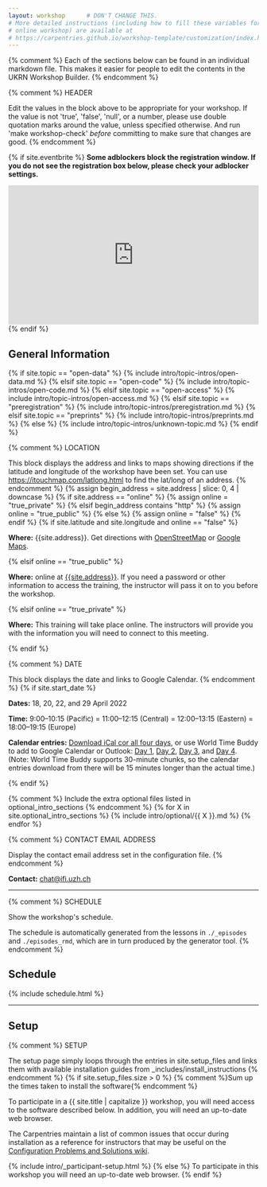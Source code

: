 ```yaml
---
layout: workshop      # DON'T CHANGE THIS.
# More detailed instructions (including how to fill these variables for an
# online workshop) are available at
# https://carpentries.github.io/workshop-template/customization/index.html
---
```


{% comment %}
Each of the sections below can be found in an individual markdown file.
This makes it easier for people to edit the contents in the UKRN Workshop Builder.
{% endcomment %}

{% comment %}
HEADER

Edit the values in the block above to be appropriate for your workshop.
If the value is not 'true', 'false', 'null', or a number, please use
double quotation marks around the value, unless specified otherwise.
And run 'make workshop-check' *before* committing to make sure that changes are good.
{% endcomment %}

{% if site.eventbrite %}
**Some adblockers block the registration window. If you do not see the
  registration box below, please check your adblocker settings.**

<iframe
  src="https://www.eventbrite.com/tickets-external?eid={{site.eventbrite}}&ref=etckt"
  frameborder="0"
  width="100%"
  height="280px"
  scrolling="auto">
</iframe>
{% endif %}


<h2 id="general">General Information</h2>

{% if site.topic == "open-data" %}
{% include intro/topic-intros/open-data.md %}
{% elsif site.topic == "open-code" %}
{% include intro/topic-intros/open-code.md %}
{% elsif site.topic == "open-access" %}
{% include intro/topic-intros/open-access.md %}
{% elsif site.topic == "preregistration" %}
{% include intro/topic-intros/preregistration.md %}
{% elsif site.topic == "preprints" %}
{% include intro/topic-intros/preprints.md %}
{% else %}
{% include intro/topic-intros/unknown-topic.md %}
{% endif %}

{% comment %}
LOCATION

This block displays the address and links to maps showing directions
if the latitude and longitude of the workshop have been set.  You
can use https://itouchmap.com/latlong.html to find the lat/long of an
address.
{% endcomment %}
{% assign begin_address = site.address | slice: 0, 4 | downcase  %}
{% if site.address == "online" %}
{% assign online = "true_private" %}
{% elsif begin_address contains "http" %}
{% assign online = "true_public" %}
{% else %}
{% assign online = "false" %}
{% endif %}
{% if site.latitude and site.longitude and online == "false" %}
<p id="where">
  <strong>Where:</strong>
  {{site.address}}.
  Get directions with
  <a href="//www.openstreetmap.org/?mlat={{site.latitude}}&mlon={{site.longitude}}&zoom=16">OpenStreetMap</a>
  or
  <a href="//maps.google.com/maps?q={{site.latitude}},{{site.longitude}}">Google Maps</a>.
</p>
{% elsif online == "true_public" %}
<p id="where">
  <strong>Where:</strong>
  online at <a href="{{site.address}}">{{site.address}}</a>.
  If you need a password or other information to access the training,
  the instructor will pass it on to you before the workshop.
</p>
{% elsif online == "true_private" %}
<p id="where">
  <strong>Where:</strong> This training will take place online.
  The instructors will provide you with the information you will need to connect to this meeting.
</p>
{% endif %}

{% comment %}
DATE

This block displays the date and links to Google Calendar.
{% endcomment %}
{% if site.start_date %}
<p id="when">
  <strong>Dates:</strong>
  18, 20, 22, and 29 April 2022
</p>
<p>
  <strong>Time:</strong>
    9:00–10:15 (Pacific) = 11:00–12:15 (Central) = 12:00–13:15 (Eastern) = 18:00–19:15 (Europe)
</p>
<p>
  <strong>Calendar entries:</strong>
  <a href="https://drive.google.com/file/d/19fGGn9XhkRVOPYCzuZoXvqY-xiRukE3a/view?usp=sharing" target="_blank">Download iCal cor all four days</a>, or
  use World Time Buddy to add to Google Calendar or Outlook:
  <a href="https://www.worldtimebuddy.com/?qm=1&lid=2657896,5391959,5128581,4335045&h=2657896&date=2022-4-18&sln=18-19.5&hf=1" target="_blank">Day 1</a>,
  <a href="https://www.worldtimebuddy.com/?qm=1&lid=2657896,5391959,5128581,4335045&h=2657896&date=2022-4-20&sln=18-19.5&hf=1" target="_blank">Day 2</a>,
    <a href="https://www.worldtimebuddy.com/?qm=1&lid=2657896,5391959,5128581,4335045&h=2657896&date=2022-4-22&sln=18-19.5&hf=1" target="_blank">Day 3</a>, and
    <a href="https://www.worldtimebuddy.com/?qm=1&lid=2657896,5391959,5128581,4335045&h=2657896&date=2022-4-29&sln=18-19.5&hf=1" target="_blank">Day 4</a>. (Note: World Time Buddy supports 30-minute chunks, so the calendar entries download from there will be 15 minutes longer than the actual time.)
</p>


{% endif %}

{% comment %} Include the extra optional files listed in optional_intro_sections {% endcomment %}
{% for X in site.optional_intro_sections %}
{% include intro/optional/{{ X }}.md %}
{% endfor %}

{% comment %}
CONTACT EMAIL ADDRESS

Display the contact email address set in the configuration file.
{% endcomment %}
<p id="contact">
  <strong>Contact:</strong>
  <a href='mailto:chat@ifi.uzh.ch?subject=[CHI Course]'>chat@ifi.uzh.ch</a>
</p>

<hr/>

{% comment %}
SCHEDULE

Show the workshop's schedule.

The schedule is automatically generated from the lessons in `./_episodes` and `./episodes_rmd`, which are in turn produced by the generator tool.
{% endcomment %}

<h2 id="schedule">Schedule</h2>

{% include schedule.html %}

<hr/>


<h2 id="setup">Setup</h2>
{% comment %}
SETUP

The setup page simply loops through the entries in site.setup_files and links them with available installation guides from _includes/install_instructions
{% endcomment %}
{% if site.setup_files.size > 0 %}
{% comment %}Sum up the times taken to install the software{% endcomment %}

To participate in a {{ site.title | capitalize }}
workshop,
you will need access to the software described below.
In addition, you will need an up-to-date web browser.

The Carpentries maintain a list of common issues that occur during installation as a reference for instructors
that may be useful on the
[Configuration Problems and Solutions wiki](https://github.com/carpentries/workshop-template/wiki/Configuration-Problems-and-Solutions).

{% include intro/_participant-setup.html %}
{% else %}
To participate in this workshop you will need an up-to-date web browser.
{% endif %}


<!--PADLET
{% if site.collaborative_notes %}
<h2 id="collaborative_notes">Collaborative Notes</h2>

<p>
We will use this <a href="{{ site.collaborative_notes }}">Padlet</a> for asking questions, commenting, sharing URLs, and bits of code.
</p>
<hr/>
{% endif %}
-->

<!--SURVEY
{% assign pre = site.pre_survey | size %}
{% assign post = site.post_survey | size %}
<h2 id="surveys">Surveys</h2>
<p>Please be sure to complete these surveys before and after the course.</p>
<p><a href="{{ site.pre_survey }}{{ site.workshop_id }}" target="_blank">Pre-course Survey</a></p>
<p><a href="{{ site.post_survey }}{{ site.workshop_id }}" target="_blank">Post-course Survey</a></p>
<hr/>
-->
